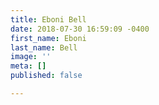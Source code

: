 ```yaml
---
title: Eboni Bell
date: 2018-07-30 16:59:09 -0400
first_name: Eboni
last_name: Bell
image: ''
meta: []
published: false

---
```

